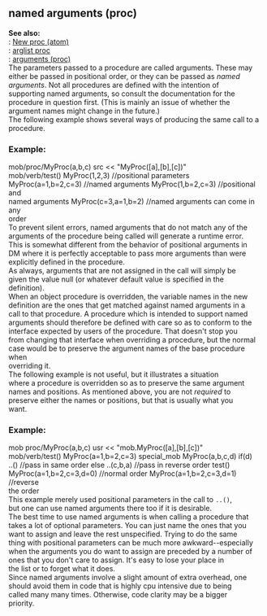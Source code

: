 ## named arguments (proc)    
**See also:**    
:   [New proc (atom)](/atom/proc/New)    
:   [arglist proc](/proc/arglist)    
:   [arguments (proc)](/proc/arguments)    
The parameters passed to a procedure are called arguments. These may    
either be passed in positional order, or they can be passed as *named    
arguments*. Not all procedures are defined with the intention of    
supporting named arguments, so consult the documentation for the    
procedure in question first. (This is mainly an issue of whether the    
argument names might change in the future.)    
The following example shows several ways of producing the same call to a    
procedure.    
### Example:    
mob/proc/MyProc(a,b,c) src \<\< \"MyProc(\[a\],\[b\],\[c\])\"    
mob/verb/test() MyProc(1,2,3) //positional parameters    
MyProc(a=1,b=2,c=3) //named arguments MyProc(1,b=2,c=3) //positional and    
named arguments MyProc(c=3,a=1,b=2) //named arguments can come in any    
order    
To prevent silent errors, named arguments that do not match any of the    
arguments of the procedure being called will generate a runtime error.    
This is somewhat different from the behavior of positional arguments in    
DM where it is perfectly acceptable to pass more arguments than were    
explicitly defined in the procedure.    
As always, arguments that are not assigned in the call will simply be    
given the value null (or whatever default value is specified in the    
definition).    
When an object procedure is overridden, the variable names in the new    
definition are the ones that get matched against named arguments in a    
call to that procedure. A procedure which is intended to support named    
arguments should therefore be defined with care so as to conform to the    
interface expected by users of the procedure. That doesn\'t stop you    
from changing that interface when overriding a procedure, but the normal    
case would be to preserve the argument names of the base procedure when    
overriding it.    
The following example is not useful, but it illustrates a situation    
where a procedure is overridden so as to preserve the same argument    
names and positions. As mentioned above, you are not *required* to    
preserve either the names or positions, but that is usually what you    
want.    
### Example:    
mob proc/MyProc(a,b,c) usr \<\< \"mob.MyProc(\[a\],\[b\],\[c\])\"    
mob/verb/test() MyProc(a=1,b=2,c=3) special_mob MyProc(a,b,c,d) if(d)    
..() //pass in same order else ..(c,b,a) //pass in reverse order test()    
MyProc(a=1,b=2,c=3,d=0) //normal order MyProc(a=1,b=2,c=3,d=1) //reverse    
the order    
This example merely used positional parameters in the call to `..()`,    
but one can use named arguments there too if it is desirable.    
The best time to use named arguments is when calling a procedure that    
takes a lot of optional parameters. You can just name the ones that you    
want to assign and leave the rest unspecified. Trying to do the same    
thing with positional parameters can be much more awkward--especially    
when the arguments you do want to assign are preceded by a number of    
ones that you don\'t care to assign. It\'s easy to lose your place in    
the list or to forget what it does.    
Since named arguments involve a slight amount of extra overhead, one    
should avoid them in code that is highly cpu intensive due to being    
called many many times. Otherwise, code clarity may be a bigger    
priority.  